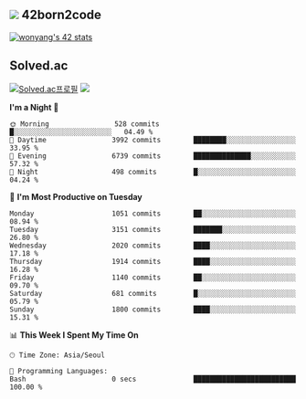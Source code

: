 
## <img src="https://img.shields.io/badge/-000000?style=flat&logo=42&logoColor=white"> 42born2code
<!--[![wonyang's 42 stats](https://badge42.vercel.app/api/v2/cl5nhe5b6007809kydha7ht42/stats?cursusId=21&coalitionId=88)](https://profile.intra.42.fr/users/wonyang)-->

[![wonyang's 42 stats](https://badge.mediaplus.ma/starryblue/wonyang?1337Badge=off&UM6P=off)](https://github.com/oakoudad/badge42)

## Solved.ac
[![Solved.ac프로필](http://mazassumnida.wtf/api/v2/generate_badge?boj=bennyws)](https://solved.ac/bennyws)
<a href="https://solved.ac/bennyws"><img src="http://mazandi.herokuapp.com/api?handle=bennyws&theme=cold"/></a>

<!--START_SECTION:waka-->
**I'm a Night 🦉** 

```text
🌞 Morning                528 commits         █░░░░░░░░░░░░░░░░░░░░░░░░   04.49 % 
🌆 Daytime                3992 commits        ████████░░░░░░░░░░░░░░░░░   33.95 % 
🌃 Evening                6739 commits        ██████████████░░░░░░░░░░░   57.32 % 
🌙 Night                  498 commits         █░░░░░░░░░░░░░░░░░░░░░░░░   04.24 % 
```
📅 **I'm Most Productive on Tuesday** 

```text
Monday                   1051 commits        ██░░░░░░░░░░░░░░░░░░░░░░░   08.94 % 
Tuesday                  3151 commits        ███████░░░░░░░░░░░░░░░░░░   26.80 % 
Wednesday                2020 commits        ████░░░░░░░░░░░░░░░░░░░░░   17.18 % 
Thursday                 1914 commits        ████░░░░░░░░░░░░░░░░░░░░░   16.28 % 
Friday                   1140 commits        ██░░░░░░░░░░░░░░░░░░░░░░░   09.70 % 
Saturday                 681 commits         █░░░░░░░░░░░░░░░░░░░░░░░░   05.79 % 
Sunday                   1800 commits        ████░░░░░░░░░░░░░░░░░░░░░   15.31 % 
```


📊 **This Week I Spent My Time On** 

```text
🕑︎ Time Zone: Asia/Seoul

💬 Programming Languages: 
Bash                     0 secs              █████████████████████████   100.00 % 
```


<!--END_SECTION:waka-->
